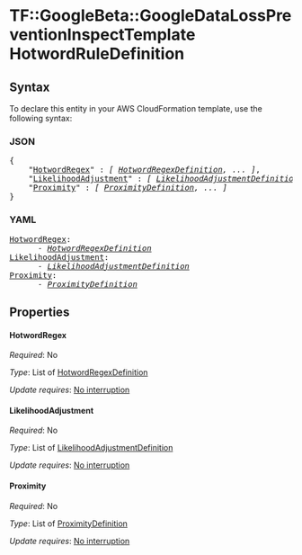 # TF::GoogleBeta::GoogleDataLossPreventionInspectTemplate HotwordRuleDefinition

## Syntax

To declare this entity in your AWS CloudFormation template, use the following syntax:

### JSON

<pre>
{
    "<a href="#hotwordregex" title="HotwordRegex">HotwordRegex</a>" : <i>[ <a href="hotwordregexdefinition.md">HotwordRegexDefinition</a>, ... ]</i>,
    "<a href="#likelihoodadjustment" title="LikelihoodAdjustment">LikelihoodAdjustment</a>" : <i>[ <a href="likelihoodadjustmentdefinition.md">LikelihoodAdjustmentDefinition</a>, ... ]</i>,
    "<a href="#proximity" title="Proximity">Proximity</a>" : <i>[ <a href="proximitydefinition.md">ProximityDefinition</a>, ... ]</i>
}
</pre>

### YAML

<pre>
<a href="#hotwordregex" title="HotwordRegex">HotwordRegex</a>: <i>
      - <a href="hotwordregexdefinition.md">HotwordRegexDefinition</a></i>
<a href="#likelihoodadjustment" title="LikelihoodAdjustment">LikelihoodAdjustment</a>: <i>
      - <a href="likelihoodadjustmentdefinition.md">LikelihoodAdjustmentDefinition</a></i>
<a href="#proximity" title="Proximity">Proximity</a>: <i>
      - <a href="proximitydefinition.md">ProximityDefinition</a></i>
</pre>

## Properties

#### HotwordRegex

_Required_: No

_Type_: List of <a href="hotwordregexdefinition.md">HotwordRegexDefinition</a>

_Update requires_: [No interruption](https://docs.aws.amazon.com/AWSCloudFormation/latest/UserGuide/using-cfn-updating-stacks-update-behaviors.html#update-no-interrupt)

#### LikelihoodAdjustment

_Required_: No

_Type_: List of <a href="likelihoodadjustmentdefinition.md">LikelihoodAdjustmentDefinition</a>

_Update requires_: [No interruption](https://docs.aws.amazon.com/AWSCloudFormation/latest/UserGuide/using-cfn-updating-stacks-update-behaviors.html#update-no-interrupt)

#### Proximity

_Required_: No

_Type_: List of <a href="proximitydefinition.md">ProximityDefinition</a>

_Update requires_: [No interruption](https://docs.aws.amazon.com/AWSCloudFormation/latest/UserGuide/using-cfn-updating-stacks-update-behaviors.html#update-no-interrupt)

